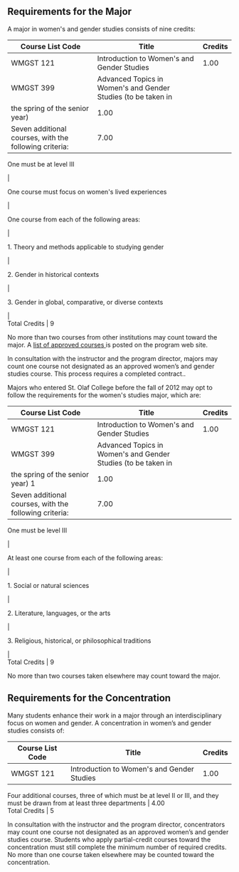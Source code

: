 ##  Requirements for the Major

A major in women's and gender studies consists of nine credits:

Course List  Code  |  Title  |  Credits  
---|---|---  
WMGST 121  |  Introduction to Women's and Gender Studies  |  1.00  
WMGST 399  |  Advanced Topics in Women's and Gender Studies (to be taken in
the spring of the senior year)  |  1.00  
Seven additional courses, with the following criteria:  |  7.00  
  
One must be at level III

|  
  
One course must focus on women's lived experiences

|  
  
One course from each of the following areas:

|  
  
1\. Theory and methods applicable to studying gender

|  
  
2\. Gender in historical contexts

|  
  
3\. Gender in global, comparative, or diverse contexts

|  
Total Credits  |  9  
  
No more than two courses from other institutions may count toward the major. A
[ list of approved courses ](http://wp.stolaf.edu/womens-gender-studies/) is
posted on the program web site.

In consultation with the instructor and the program director, majors may count
one course not designated as an approved women’s and gender studies course.
This process requires a completed contract..

Majors who entered St. Olaf College before the fall of 2012 may opt to follow
the requirements for the women's studies major, which are:

Course List  Code  |  Title  |  Credits  
---|---|---  
WMGST 121  |  Introduction to Women's and Gender Studies  |  1.00  
WMGST 399  |  Advanced Topics in Women's and Gender Studies (to be taken in
the spring of the senior year)  1  |  1.00  
Seven additional courses, with the following criteria:  |  7.00  
  
One must be level III

|  
  
At least one course from each of the following areas:

|  
  
1\. Social or natural sciences

|  
  
2\. Literature, languages, or the arts

|  
  
3\. Religious, historical, or philosophical traditions

|  
Total Credits  |  9  
  
No more than two courses taken elsewhere may count toward the major.

##  Requirements for the Concentration

Many students enhance their work in a major through an interdisciplinary focus
on women and gender. A concentration in women’s and gender studies consists
of:

Course List  Code  |  Title  |  Credits  
---|---|---  
WMGST 121  |  Introduction to Women's and Gender Studies  |  1.00  
Four additional courses, three of which must be at level II or III, and they
must be drawn from at least three departments  |  4.00  
Total Credits  |  5  
  
In consultation with the instructor and the program director, concentrators
may count one course not designated as an approved women’s and gender studies
course. Students who apply partial-credit courses toward the concentration
must still complete the minimum number of required credits. No more than one
course taken elsewhere may be counted toward the concentration.

